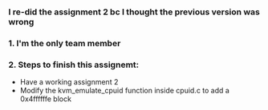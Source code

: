 ### I re-did the assignment 2 bc I thought the previous version was wrong

### 1. I'm the only team member

### 2. Steps to finish this assignemt:
- Have a working assignment 2
- Modify the kvm_emulate_cpuid function inside cpuid.c to add a 0x4ffffffe block
